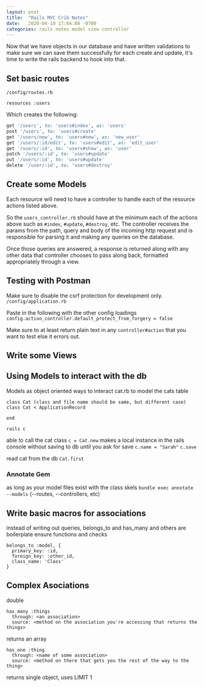 ```yaml
---
layout: post
title:  "Rails MVC Crib Notes"
date:   2020-04-10 17:04:08 -0700
categories: rails notes model view controller
---
```


Now that we have objects in our database and have written validations to make sure we can save them successfully for each create and update, it's time to write the rails backend to hook into that.

## Set basic routes

`/config/routes.rb`

`resources :users`

Which creates the following:

```ruby
get '/users', to: 'users#index', as: 'users'
post '/users', to: 'users#create'
get '/users/new', to: 'users#new', as: 'new_user'
get '/users/:id/edit', to: 'users#edit', as: 'edit_user'
get '/users/:id', to: 'users#show', as: 'user'
patch '/users/:id', to: 'users#update'
put '/users/:id', to: 'users#update'
delete '/user/:id', to: 'users#destroy'
```

## Create some Models

Each resource will need to have a controller to handle each of the resource actions listed above.

So the `users_controller.rb` should have at the minimum each of the actions above such as `#index`, `#update`, `#destroy`, etc. The controller receives the params from the path, query and body of the incoming http request and is responsible for parsing it and making any queries on the database.

Once those queries are answered, a response is returned along with any other data that controller chooses to pass along back, formatted appropriately through a view.

## Testing with Postman

Make sure to disable the csrf protection for development only.
`/config/application.rb`

Paste in the following with the other config loadings
`config.action_controller.default_protect_from_forgery = false`

Make sure to at least return plain text in any `controller#action` that you want to test else it errors out.

## Write some Views

## Using Models to interact with the db

Models as object oriented ways to interact
cat.rb to model the cats table

```ru
class Cat (class and file name should be same, but different case)
class Cat < ApplicationRecord

end
```

`rails c`

able to call the cat class
`c = Cat.new`
makes a local instance in the rails console without saving to db until you ask for save
`c.name = "Sarah"`
`c.save`

read cat from the db
`Cat.first`

### Annotate Gem

as long as your model files exist with the class skels
`bundle exec annotate --models` (--routes, --controllers, etc)

## Write basic macros for associations

instead of writing out queries, belongs_to and has_many and others are boilerplate ensure functions and checks

```ru
belongs_to :model, {
  primary_key: :id,
  foreign_key: :other_id,
  class_name: 'Class'
}
```

## Complex Asociations

double

```ru
has_many :things
  through: <an association>
  source: <method on the association you're accessing that returns the things>
```

returns an array

```ru
has_one :thing
  through: <name of some association>
  source: <method on there that gets you the rest of the way to the thing>
```

returns single object, uses LIMIT 1